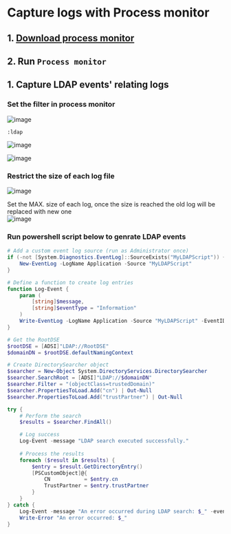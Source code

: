 # Capture logs with Process monitor 
## 1. [Download process monitor](https://learn.microsoft.com/en-us/sysinternals/downloads/procmon)
## 2. Run `Process monitor`


## 1. Capture LDAP events' relating logs
### Set the filter in process monitor
![image](https://github.com/user-attachments/assets/aeedb5a3-2ef6-4c2b-8205-71ef8aed8968)

```
:ldap
```
![image](https://github.com/user-attachments/assets/8857d58e-84f5-4eeb-9dd9-af1dc815cdb3)

![image](https://github.com/user-attachments/assets/3bf22dc8-bbc3-4d83-9910-8379b79ec23a)

### Restrict the size of each log file
![image](https://github.com/user-attachments/assets/a7a585b3-f802-4f9e-9ae7-d46b26b7f0a1)

Set the MAX. size of each log, once the size is reached the old log will be replaced with new one <br>
![image](https://github.com/user-attachments/assets/24655d8c-15b9-457d-a892-49b1151af058)


### Run powershell script below to genrate LDAP events
```powershell
# Add a custom event log source (run as Administrator once)
if (-not [System.Diagnostics.EventLog]::SourceExists("MyLDAPScript")) {
    New-EventLog -LogName Application -Source "MyLDAPScript"
}

# Define a function to create log entries
function Log-Event {
    param (
        [string]$message,
        [string]$eventType = "Information"
    )
    Write-EventLog -LogName Application -Source "MyLDAPScript" -EventID 1000 -EntryType $eventType -Message $message
}

# Get the RootDSE
$rootDSE = [ADSI]"LDAP://RootDSE"
$domainDN = $rootDSE.defaultNamingContext

# Create DirectorySearcher object
$searcher = New-Object System.DirectoryServices.DirectorySearcher
$searcher.SearchRoot = [ADSI]"LDAP://$domainDN"
$searcher.Filter = "(objectClass=trustedDomain)"
$searcher.PropertiesToLoad.Add("cn") | Out-Null
$searcher.PropertiesToLoad.Add("trustPartner") | Out-Null

try {
    # Perform the search
    $results = $searcher.FindAll()

    # Log success
    Log-Event -message "LDAP search executed successfully."
    
    # Process the results
    foreach ($result in $results) {
        $entry = $result.GetDirectoryEntry()
        [PSCustomObject]@{
            CN           = $entry.cn
            TrustPartner = $entry.trustPartner
        }
    }
} catch {
    Log-Event -message "An error occurred during LDAP search: $_" -eventType "Error"
    Write-Error "An error occurred: $_"
}
```

